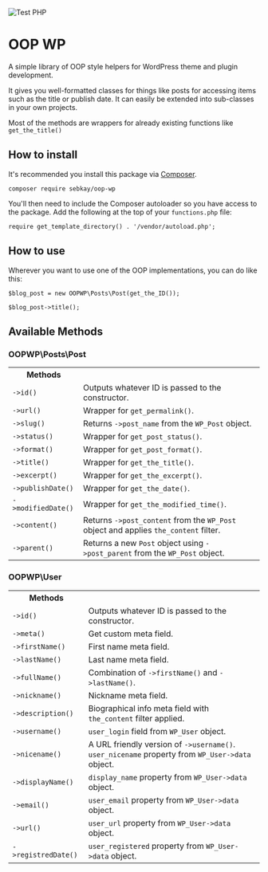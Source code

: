 ![Test PHP](https://github.com/SebKay/oop-wp/workflows/Test%20PHP/badge.svg)

# OOP WP
A simple library of OOP style helpers for WordPress theme and plugin development.

It gives you well-formatted classes for things like posts for accessing items such as the title or publish date. It can easily be extended into sub-classes in your own projects.

Most of the methods are wrappers for already existing functions like `get_the_title()`

## How to install
It's recommended you install this package via [Composer](https://getcomposer.org/).

```
composer require sebkay/oop-wp
```

You'll then need to include the Composer autoloader so you have access to the package. Add the following at the top of your `functions.php` file:

```
require get_template_directory() . '/vendor/autoload.php';
```

## How to use
Wherever you want to use one of the OOP implementations, you can do like this:

```
$blog_post = new OOPWP\Posts\Post(get_the_ID());

$blog_post->title();
```

## Available Methods
### OOPWP\Posts\Post
<table>
  <tr>
    <th>
      Methods
    </th>
    <th></th>
  </tr>
  <tr>
    <td><code>->id()</code></td>
    <td>Outputs whatever ID is passed to the constructor.</td>
  </tr>
  <tr>
    <td><code>->url()</code></td>
    <td>Wrapper for <code>get_permalink()</code>.</td>
  </tr>
  <tr>
    <td><code>->slug()</code></td>
    <td>Returns <code>->post_name</code> from the <code>WP_Post</code> object.</td>
  </tr>
  <tr>
    <td><code>->status()</code></td>
    <td>Wrapper for <code>get_post_status()</code>.</td>
  </tr>
  <tr>
    <td><code>->format()</code></td>
    <td>Wrapper for <code>get_post_format()</code>.</td>
  </tr>
  <tr>
    <td><code>->title()</code></td>
    <td>Wrapper for <code>get_the_title()</code>.</td>
  </tr>
  <tr>
    <td><code>->excerpt()</code></td>
    <td>Wrapper for <code>get_the_excerpt()</code>.</td>
  </tr>
  <tr>
    <td><code>->publishDate()</code></td>
    <td>Wrapper for <code>get_the_date()</code>.</td>
  </tr>
  <tr>
    <td><code>->modifiedDate()</code></td>
    <td>Wrapper for <code>get_the_modified_time()</code>.</td>
  </tr>
  <tr>
    <td><code>->content()</code></td>
    <td>Returns <code>->post_content</code> from the <code>WP_Post</code> object and applies <code>the_content</code> filter.</td>
  </tr>
  <tr>
    <td><code>->parent()</code></td>
    <td>Returns a new <code>Post</code> object using <code>->post_parent</code> from the <code>WP_Post</code> object.</td>
  </tr>
</table>

### OOPWP\User
<table>
  <tr>
    <th>
      Methods
    </th>
    <th></th>
  </tr>
  <tr>
    <td><code>->id()</code></td>
    <td>Outputs whatever ID is passed to the constructor.</td>
  </tr>
  <tr>
    <td><code>->meta()</code></td>
    <td>Get custom meta field.</td>
  </tr>
  <tr>
    <td><code>->firstName()</code></td>
    <td>First name meta field.</td>
  </tr>
  <tr>
    <td><code>->lastName()</code></td>
    <td>Last name meta field.</td>
  </tr>
  <tr>
    <td><code>->fullName()</code></td>
    <td>Combination of <code>->firstName()</code> and <code>->lastName()</code>.</td>
  </tr>
  <tr>
    <td><code>->nickname()</code></td>
    <td>Nickname meta field.</td>
  </tr>
  <tr>
    <td><code>->description()</code></td>
    <td>Biographical info meta field with <code>the_content</code> filter applied.</td>
  </tr>
  <tr>
    <td><code>->username()</code></td>
    <td><code>user_login</code> field from <code>WP_User</code> object.</td>
  </tr>
  <tr>
    <td><code>->nicename()</code></td>
    <td>A URL friendly version of <code>->username()</code>.<br><code>user_nicename</code> property from <code>WP_User->data</code> object.</td>
  </tr>
  <tr>
    <td><code>->displayName()</code></td>
    <td><code>display_name</code> property from <code>WP_User->data</code> object.</td>
  </tr>
  <tr>
    <td><code>->email()</code></td>
    <td><code>user_email</code> property from <code>WP_User->data</code> object.</td>
  </tr>
  <tr>
    <td><code>->url()</code></td>
    <td><code>user_url</code> property from <code>WP_User->data</code> object.</td>
  </tr>
  <tr>
    <td><code>->registredDate()</code></td>
    <td><code>user_registered</code> property from <code>WP_User->data</code> object.</td>
  </tr>
</table>
